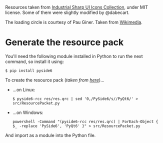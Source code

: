 Resources taken from [Industrial Sharp UI Icons Collection](https://www.svgrepo.com/collection/industrial-sharp-ui-icons/), under MIT license. Some of them were slightly modified by @dabecart.

The loading circle is courtesy of Pau Giner. Taken from [Wikimedia](https://commons.wikimedia.org/wiki/File:Loading_indicator_circle.svg).

# Generate the resource pack

You'll need the following module installed in Python to run the next command, so install it using:

```
$ pip install pyside6
```

To create the resource pack (*taken from [here](https://stackoverflow.com/questions/66099225/how-can-resources-be-provided-in-pyqt6-which-has-no-pyrcc)*)...

- ...on Linux: 
    ```
    $ pyside6-rcc res/res.qrc | sed '0,/PySide6/s//PyQt6/' > src/ResourcePacket.py
    ```

- ...on Windows:
    ```
    powershell -Command "(pyside6-rcc res/res.qrc) | ForEach-Object { $_ -replace 'PySide6', 'PyQt6' }" > src/ResourcePacket.py
    ```

And import as a module into the Python file.